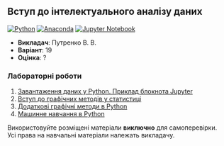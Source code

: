 ## Вступ до інтелектуального аналізу даних

[![Python](https://img.shields.io/badge/Python-005494?style=for-the-badge&logo=python&logoColor=yellow)](#)
[![Anaconda](https://img.shields.io/badge/Anaconda-44A833?style=for-the-badge&logo=anaconda&logoColor=white)](#)
[![Jupyter Notebook](https://img.shields.io/badge/Jupyter-F37626?style=for-the-badge&logo=jupyter&logoColor=white)](#)

- **Викладач**: Путренко В. В.
- **Варіант**: 19
- **Оцінка**: ?

### Лабораторні роботи
  1. [Завантаження даних у Python. Приклад блокнота Jupyter](./Lab1/)
  2. [Вступ до графічних методів у статистиці](./Lab2/)
  3. [Додаткові графічні методи в Python](./Lab3/)
  4. [Машинне навчання в Python](./Lab4/)

Використовуйте розміщені матеріали **виключно** для самоперевірки. <br>
Усі права на навчальні матеріали належать викладачу.